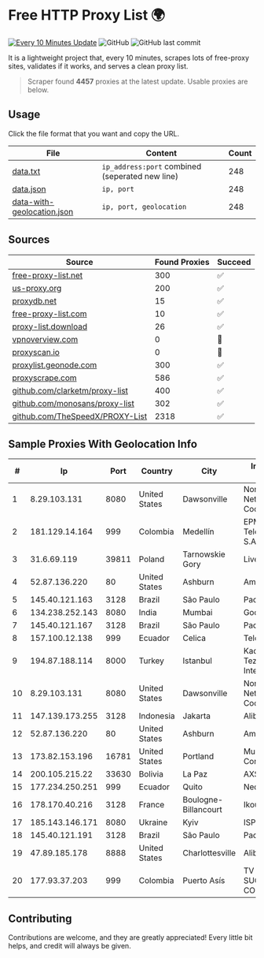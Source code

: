 
# Free HTTP Proxy List 🌍

[![Every 10 Minutes Update](https://github.com/mertguvencli/http-proxy-list/actions/workflows/main.yml/badge.svg?branch=main)](https://github.com/mertguvencli/http-proxy-list/actions/workflows/main.yml)
![GitHub](https://img.shields.io/github/license/mertguvencli/http-proxy-list)
![GitHub last commit](https://img.shields.io/github/last-commit/mertguvencli/http-proxy-list)

It is a lightweight project that, every 10 minutes, scrapes lots of free-proxy sites, validates if it works, and serves a clean proxy list.


> Scraper found **4457** proxies at the latest update. Usable proxies are below.

## Usage

Click the file format that you want and copy the URL.


|File|Content|Count|
|----|-------|-----|
|[data.txt](https://raw.githubusercontent.com/mertguvencli/http-proxy-list/main/proxy-list/data.txt)|`ip_address:port` combined (seperated new line)|248|
|[data.json](https://raw.githubusercontent.com/mertguvencli/http-proxy-list/main/proxy-list/data.json)|`ip, port`|248|
|[data-with-geolocation.json](https://raw.githubusercontent.com/mertguvencli/http-proxy-list/main/proxy-list/data-with-geolocation.json)|`ip, port, geolocation`|248|

## Sources

|Source|Found Proxies|Succeed|
|------|-------------|-------|
|[free-proxy-list.net](https://free-proxy-list.net)|300|✅|
|[us-proxy.org](https://www.us-proxy.org)|200|✅|
|[proxydb.net](http://proxydb.net)|15|✅|
|[free-proxy-list.com](https://free-proxy-list.com/?page=&port=&type%5B%5D=http&type%5B%5D=https&up_time=0&search=Search)|10|✅|
|[proxy-list.download](https://www.proxy-list.download/HTTP)|26|✅|
|[vpnoverview.com](https://vpnoverview.com/privacy/anonymous-browsing/free-proxy-servers)|0|🚫|
|[proxyscan.io](https://www.proxyscan.io)|0|🚫|
|[proxylist.geonode.com](https://proxylist.geonode.com/api/proxy-list?limit=300&page=1&sort_by=lastChecked&sort_type=desc&protocols=http,https)|300|✅|
|[proxyscrape.com](https://api.proxyscrape.com/v2/?request=displayproxies&protocol=http&timeout=10000&country=all&ssl=all&anonymity=all)|586|✅|
|[github.com/clarketm/proxy-list](https://raw.githubusercontent.com/clarketm/proxy-list/master/proxy-list-raw.txt)|400|✅|
|[github.com/monosans/proxy-list](https://raw.githubusercontent.com/monosans/proxy-list/main/proxies/http.txt)|302|✅|
|[github.com/TheSpeedX/PROXY-List](https://raw.githubusercontent.com/TheSpeedX/PROXY-List/master/http.txt)|2318|✅|


## Sample Proxies With Geolocation Info

|#|Ip|Port|Country|City|Internet Service Provider|
|-|--|----|-------|----|-------------------------|
|1|8.29.103.131|8080|United States|Dawsonville|North Georgia Network Cooperative, Inc|
|2|181.129.14.164|999|Colombia|Medellín|EPM Telecomunicaciones S.A. E.S.P.|
|3|31.6.69.119|39811|Poland|Tarnowskie Gory|Livenet sp. z o.o.|
|4|52.87.136.220|80|United States|Ashburn|Amazon.com, Inc.|
|5|145.40.121.163|3128|Brazil|São Paulo|Packet Host, Inc.|
|6|134.238.252.143|8080|India|Mumbai|Google LLC|
|7|145.40.121.167|3128|Brazil|São Paulo|Packet Host, Inc.|
|8|157.100.12.138|999|Ecuador|Celica|Telconet S.A|
|9|194.87.188.114|8000|Turkey|Istanbul|Kadir Huseyin Tezcan Nosspeed Internet Teknolojileri|
|10|8.29.103.131|8080|United States|Dawsonville|North Georgia Network Cooperative, Inc|
|11|147.139.173.255|3128|Indonesia|Jakarta|Alibaba.com LLC|
|12|52.87.136.220|80|United States|Ashburn|Amazon.com, Inc.|
|13|173.82.153.196|16781|United States|Portland|Multacom Corporation|
|14|200.105.215.22|33630|Bolivia|La Paz|AXS Bolivia S. A.|
|15|177.234.250.251|999|Ecuador|Quito|Nedetel S.A.|
|16|178.170.40.216|3128|France|Boulogne-Billancourt|Ikoula Ripe|
|17|185.143.146.171|8080|Ukraine|Kyiv|ISP UTELS|
|18|145.40.121.191|3128|Brazil|São Paulo|Packet Host, Inc.|
|19|47.89.185.178|8888|United States|Charlottesville|Alibaba.com LLC|
|20|177.93.37.203|999|Colombia|Puerto Asís|TV AZTECA SUCURSAL COLOMBIA|



## Contributing

Contributions are welcome, and they are greatly appreciated! Every
little bit helps, and credit will always be given.

